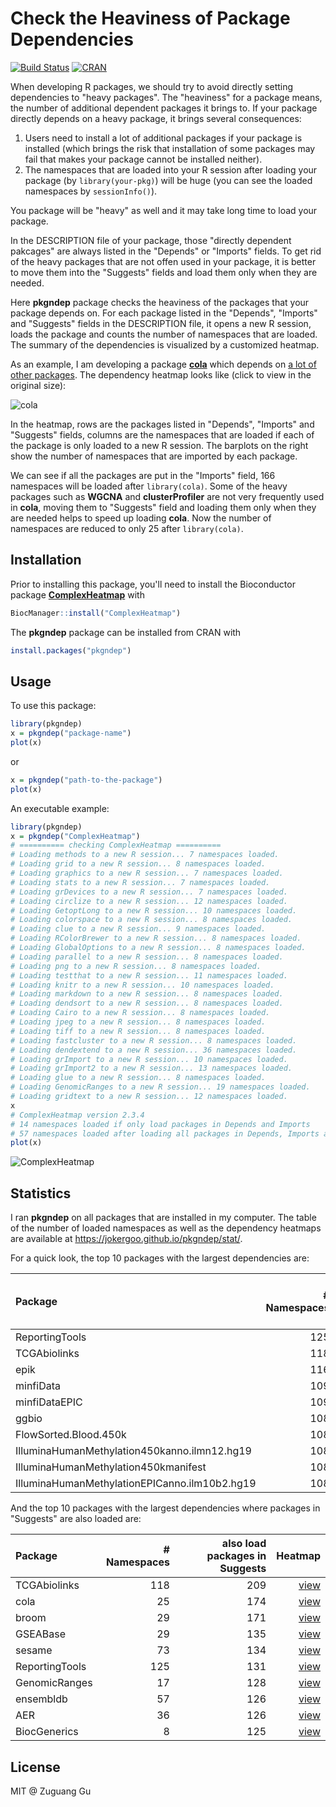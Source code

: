 # Check the Heaviness of Package Dependencies

[![Build Status](https://travis-ci.org/jokergoo/pkgndep.svg)](https://travis-ci.org/jokergoo/pkgndep)
[![CRAN](https://www.r-pkg.org/badges/version/pkgndep)](https://cran.r-project.org/web/packages/pkgndep/index.html)

When developing R packages, we should try to avoid directly setting
dependencies to "heavy packages". The "heaviness" for a package means, the
number of additional dependent packages it brings to. If your package directly depends
on a heavy package, it brings several consequences:

1. Users need to install a lot of additional packages if your
   package is installed (which brings the risk that installation of some packages
   may fail that makes your package cannot be installed neither). 
2. The namespaces that are loaded into your R session after loading your package (by
   `library(your-pkg)`) will be huge (you can see the loaded namespaces by `sessionInfo()`).

You package will be "heavy" as well and it may take long time to load your
package.

In the DESCRIPTION file of your package, those "directly dependent pakcages"
are always listed in the "Depends" or "Imports" fields. To get rid of the heavy
packages that are not offen used in your package, it is better to move them
into the "Suggests" fields and load them only when they are needed.

Here **pkgndep** package checks the heaviness of the packages that your
package depends on. For each package listed in the "Depends", "Imports" and
"Suggests" fields in the DESCRIPTION file, it opens a new R session, loads the
package and counts the number of namespaces that are loaded. The summary of
the dependencies is visualized by a customized heatmap.

As an example, I am developing a package 
[**cola**](https://jokergoo.github.com/cola) which depends on [a lot of other
packages](https://github.com/jokergoo/ComplexHeatmap/blob/master/DESCRIPTION).
The dependency heatmap looks like (click to view in the original size):

![cola](https://jokergoo.github.io/pkgndep/stat/image/cola.png)

In the heatmap, rows are the packages listed in "Depends", "Imports" and "Suggests" fields,
columns are the namespaces that are loaded if each of the package is only loaded to a new R session.
The barplots on the right show the number of namespaces that are imported by each package.

We can see if all the packages are put in the "Imports" field, 166 namespaces
will be loaded after `library(cola)`. Some of the heavy packages such as
**WGCNA** and **clusterProfiler** are not very frequently used in **cola**,
moving them to "Suggests" field and loading them only when they are needed
helps to speed up loading **cola**. Now the number of namespaces are reduced
to only 25 after `library(cola)`.

## Installation

Prior to installing this package, you'll need to install the Bioconductor package 
[**ComplexHeatmap**](https://bioconductor.org/packages/release/bioc/html/ComplexHeatmap.html) 
with
```r
BiocManager::install("ComplexHeatmap")
```
The **pkgndep** package can be installed from CRAN with
```r
install.packages("pkgndep")
```


## Usage

To use this package:

```r
library(pkgndep)
x = pkgndep("package-name")
plot(x)
```

or

```r
x = pkgndep("path-to-the-package")
plot(x)
```

An executable example:

```r
library(pkgndep)
x = pkgndep("ComplexHeatmap")
# ========== checking ComplexHeatmap ==========
# Loading methods to a new R session... 7 namespaces loaded.
# Loading grid to a new R session... 8 namespaces loaded.
# Loading graphics to a new R session... 7 namespaces loaded.
# Loading stats to a new R session... 7 namespaces loaded.
# Loading grDevices to a new R session... 7 namespaces loaded.
# Loading circlize to a new R session... 12 namespaces loaded.
# Loading GetoptLong to a new R session... 10 namespaces loaded.
# Loading colorspace to a new R session... 8 namespaces loaded.
# Loading clue to a new R session... 9 namespaces loaded.
# Loading RColorBrewer to a new R session... 8 namespaces loaded.
# Loading GlobalOptions to a new R session... 8 namespaces loaded.
# Loading parallel to a new R session... 8 namespaces loaded.
# Loading png to a new R session... 8 namespaces loaded.
# Loading testthat to a new R session... 11 namespaces loaded.
# Loading knitr to a new R session... 10 namespaces loaded.
# Loading markdown to a new R session... 8 namespaces loaded.
# Loading dendsort to a new R session... 8 namespaces loaded.
# Loading Cairo to a new R session... 8 namespaces loaded.
# Loading jpeg to a new R session... 8 namespaces loaded.
# Loading tiff to a new R session... 8 namespaces loaded.
# Loading fastcluster to a new R session... 8 namespaces loaded.
# Loading dendextend to a new R session... 36 namespaces loaded.
# Loading grImport to a new R session... 10 namespaces loaded.
# Loading grImport2 to a new R session... 13 namespaces loaded.
# Loading glue to a new R session... 8 namespaces loaded.
# Loading GenomicRanges to a new R session... 19 namespaces loaded.
# Loading gridtext to a new R session... 12 namespaces loaded.
x
# ComplexHeatmap version 2.3.4
# 14 namespaces loaded if only load packages in Depends and Imports
# 57 namespaces loaded after loading all packages in Depends, Imports and Suggests
plot(x)
```

![ComplexHeatmap](https://jokergoo.github.io/pkgndep/stat/image/ComplexHeatmap.png)


## Statistics

I ran **pkgndep** on all packages that are installed in my computer. The table
of the number of loaded namespaces as well as the dependency heatmaps are
available at https://jokergoo.github.io/pkgndep/stat/.

For a quick look, the top 10 packages with the largest dependencies are:

|Package                                       | # Namespaces| also load packages in Suggests|                                                                                                 Heatmap|
|:---------------------------------------------|------------:|------------------------------:|-------------------------------------------------------------------------------------------------------:|
|ReportingTools                                |          125|                            131|                                [view](https://jokergoo.github.io/pkgndep/stat/image/ReportingTools.png)|
|TCGAbiolinks                                  |          118|                            209|                                  [view](https://jokergoo.github.io/pkgndep/stat/image/TCGAbiolinks.png)|
|epik                                          |          116|                            116|                                          [view](https://jokergoo.github.io/pkgndep/stat/image/epik.png)|
|minfiData                                     |          109|                            109|                                     [view](https://jokergoo.github.io/pkgndep/stat/image/minfiData.png)|
|minfiDataEPIC                                 |          109|                            109|                                 [view](https://jokergoo.github.io/pkgndep/stat/image/minfiDataEPIC.png)|
|ggbio                                         |          108|                            119|                                         [view](https://jokergoo.github.io/pkgndep/stat/image/ggbio.png)|
|FlowSorted.Blood.450k                         |          108|                            108|                         [view](https://jokergoo.github.io/pkgndep/stat/image/FlowSorted.Blood.450k.png)|
|IlluminaHumanMethylation450kanno.ilmn12.hg19  |          108|                            108|  [view](https://jokergoo.github.io/pkgndep/stat/image/IlluminaHumanMethylation450kanno.ilmn12.hg19.png)|
|IlluminaHumanMethylation450kmanifest          |          108|                            108|          [view](https://jokergoo.github.io/pkgndep/stat/image/IlluminaHumanMethylation450kmanifest.png)|
|IlluminaHumanMethylationEPICanno.ilm10b2.hg19 |          108|                            108| [view](https://jokergoo.github.io/pkgndep/stat/image/IlluminaHumanMethylationEPICanno.ilm10b2.hg19.png)|

And the top 10 packages with the largest dependencies where packages in "Suggests" are also loaded are:

|Package        | # Namespaces| also load packages in Suggests|                                                                  Heatmap|
|:--------------|------------:|------------------------------:|------------------------------------------------------------------------:|
|TCGAbiolinks   |          118|                            209|   [view](https://jokergoo.github.io/pkgndep/stat/image/TCGAbiolinks.png)|
|cola           |           25|                            174|           [view](https://jokergoo.github.io/pkgndep/stat/image/cola.png)|
|broom          |           29|                            171|          [view](https://jokergoo.github.io/pkgndep/stat/image/broom.png)|
|GSEABase       |           29|                            135|       [view](https://jokergoo.github.io/pkgndep/stat/image/GSEABase.png)|
|sesame         |           73|                            134|         [view](https://jokergoo.github.io/pkgndep/stat/image/sesame.png)|
|ReportingTools |          125|                            131| [view](https://jokergoo.github.io/pkgndep/stat/image/ReportingTools.png)|
|GenomicRanges  |           17|                            128|  [view](https://jokergoo.github.io/pkgndep/stat/image/GenomicRanges.png)|
|ensembldb      |           57|                            126|      [view](https://jokergoo.github.io/pkgndep/stat/image/ensembldb.png)|
|AER            |           36|                            126|            [view](https://jokergoo.github.io/pkgndep/stat/image/AER.png)|
|BiocGenerics   |            8|                            125|   [view](https://jokergoo.github.io/pkgndep/stat/image/BiocGenerics.png)|

## License
MIT @ Zuguang Gu
